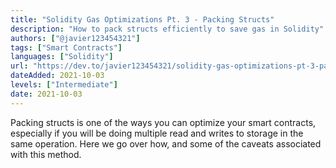 ```yaml
---
title: "Solidity Gas Optimizations Pt. 3 - Packing Structs"
description: "How to pack structs efficiently to save gas in Solidity"
authors: ["@javier123454321"]
tags: ["Smart Contracts"]
languages: ["Solidity"]
url: "https://dev.to/javier123454321/solidity-gas-optimizations-pt-3-packing-structs-23f4"
dateAdded: 2021-10-03
levels: ["Intermediate"]
date: 2021-10-03
---
```


Packing structs is one of the ways you can optimize your smart contracts, especially if you will be doing multiple read and writes to storage in the same operation. Here we go over how, and some of the caveats associated with this method. 